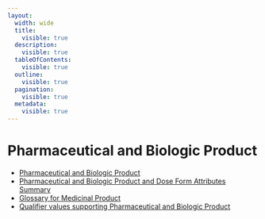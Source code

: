 ```yaml
---
layout:
  width: wide
  title:
    visible: true
  description:
    visible: true
  tableOfContents:
    visible: true
  outline:
    visible: true
  pagination:
    visible: true
  metadata:
    visible: true
---
```


# Pharmaceutical and Biologic Product

- [Pharmaceutical and Biologic Product](../pharmaceutical-and-biologic-product/pharmaceutical-and-biologic-product.md)
- [Pharmaceutical and Biologic Product and Dose Form Attributes Summary](../pharmaceutical-and-biologic-product/pharmaceutical-and-biologic-product-and-dose-form-attributes-summary.md)
- [Glossary for Medicinal Product](../pharmaceutical-and-biologic-product/glossary-for-medicinal-product.md)
- [Qualifier values supporting Pharmaceutical and Biologic Product](../pharmaceutical-and-biologic-product/qualifier-values-supporting-pharmaceutical-and-biologic-product.md)
